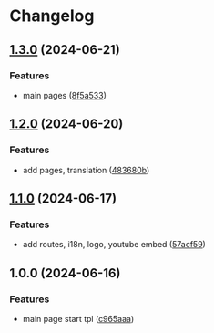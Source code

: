 # Changelog

## [1.3.0](https://github.com/avieljobs/front-web/compare/v1.2.0...v1.3.0) (2024-06-21)


### Features

* main pages ([8f5a533](https://github.com/avieljobs/front-web/commit/8f5a5334047781944336220ff54a7b7537c92384))

## [1.2.0](https://github.com/avieljobs/front-web/compare/v1.1.0...v1.2.0) (2024-06-20)


### Features

* add pages, translation ([483680b](https://github.com/avieljobs/front-web/commit/483680b92eae03d81f9205c92a15170e7f4eff28))

## [1.1.0](https://github.com/avieljobs/front-web/compare/v1.0.0...v1.1.0) (2024-06-17)


### Features

* add routes, i18n, logo, youtube embed ([57acf59](https://github.com/avieljobs/front-web/commit/57acf5927fb6d47a7fa1757d1181ee5404ce2615))

## 1.0.0 (2024-06-16)


### Features

* main page start tpl ([c965aaa](https://github.com/avieljobs/front-web/commit/c965aaa074bf4acf52e1b1f513c159221ff28ddd))
